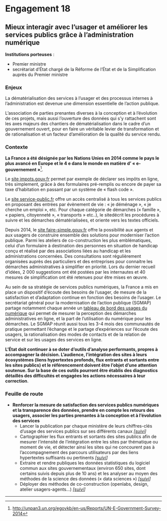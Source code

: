 # Engagement 18

## Mieux interagir avec l’usager et améliorer les services publics grâce à l’administration numérique

**Institutions porteuses** :
- Premier ministre
- secrétariat d’État chargé de la Réforme de l’État et de la Simplification auprès du Premier ministre

### Enjeux

La dématérialisation des services à l’usager et des processus internes à l’administration est devenue une dimension essentielle de l’action publique.

L’association de parties prenantes diverses à la conception et à l’évolution de ces projets, mais aussi l’ouverture des données qui s’y rattachent sont les axes majeurs des chantiers de dématérialisation dans le cadre d’un gouvernement ouvert, pour en faire un véritable levier de transformation et de rationalisation et un facteur d’amélioration de la qualité du service rendu.

### Contexte

**La France a été désignée par les Nations Unies en 2014 comme le pays le plus avancé en Europe et le 4 e dans le monde en matière d’ « e-gouvernement »**[^1].

Le [site impots.gouv.fr](http://www.impots.gouv.fr/) permet par exemple de déclarer ses impôts en ligne, très simplement, grâce à des formulaires pré-remplis ou encore de payer sa taxe d’habitation en passant par un système de « flash code ».

Le [site service-public.fr](http://www.service-public.fr/) offre un accès centralisé à tous les services publics en proposant des entrées par évènement de vie : « je déménage », « je cherche un emploi », etc. Pour chaque catégorie de démarches (« famille », « papiers, citoyenneté », « transports » etc..), le sitedécrit les procédures à suivre et les démarches dématérialisées, et oriente vers les textes officiels.

Depuis 2014, le [site faire-simple.gouv.fr](http://www.faire-simple.gouv.fr) offre la possibilité aux agents et aux usagers de construire ensemble des solutions pour moderniser l’action publique. Parmi les ateliers de co-construction les plus emblématiques, celui d’un formulaire à destination des personnes en situation de handicap conçu et réalisé par des associations liées au handicap et les administrations concernées. Des consultations sont régulièrement organisées auprès des particuliers et des entreprises pour connaitre les démarches administratives à simplifier en priorité. Lors du dernier recueil d’idées, 2 000 suggestions ont été postées par les internautes et 40 mesures de simplification ont été retenues pour être mises en œuvre.

Au sein de sa stratégie de services publics numériques, la France a mis en place un dispositif d’écoute des besoins de l’usager, de mesure de la satisfaction et d’adaptation continue en fonction des besoins de l’usager. Le secrétariat général pour la modernisation de l’action publique (SGMAP) partage notamment chaque année un [tableau de bord des usages du numérique](http://www.modernisation.gouv.fr/ladministration-change-avec-le-numerique/par-des-services-numeriques-aux-usagers/tableau-de-bord-des-services-publics-numeriques ) qui permet de mesurer la perception des démarches administratives en ligne, et la part de l’utilisation du numérique pour les démarches. Le SGMAP réunit aussi tous les 3-4 mois des communautés de pratique permettant l’échange et le partage d’expériences sur l’écoute des usagers, la rationalisation des modes de contacts et de la relation de service et sur les usages des services en ligne.

**L’État doit continuer à se doter d’outils d’analyse performants, propres à accompagner la décision. L’audience, l’intégration des sites à leurs écosystèmes (liens hypertextes profonds, flux entrants et sortants entre les sites publics) et le référencement doivent être l’objet d’une attention soutenue. Sur la base de ces outils pourront être établis des diagnostics détaillés des difficultés et engagées les actions nécessaires à leur correction**.

### Feuille de route

- **Renforcer la mesure de satisfaction des services publics numériques et la transparence des données, prendre en compte les retours des usagers, associer les parties prenantes à la conception et à l’évolution des services**
    - Lancer la publication par chaque ministère de leurs chiffres-clés d’usage des services publics sur ses différents canaux
      _[[suivi](https://git.framasoft.org/etalab/suivi/issues/170)]_
    - Cartographier les flux entrants et sortants des sites publics afin de mesurer l’intensité de l’intégration entre les sites par thématique ou moment de vie, et détecter ainsi les sites qui ne concourent pas à l’accompagnement des parcours utilisateurs par des liens hypertextes suffisants ou pertinents
      _[[suivi](https://git.framasoft.org/etalab/suivi/issues/171)]_
    - Extraire et rendre publiques les données statistiques du logiciel commun aux sites gouvernementaux (environ 650 sites, dont certains suivis depuis plus de 10 ans) et les analyser au moyen des méthodes de la science des données (« data sciences »)
      _[[suivi](https://git.framasoft.org/etalab/suivi/issues/172)]_
    - Déployer des méthodes de co-construction (openlabs, design, atelier usagers-agents...)
      _[[suivi](https://git.framasoft.org/etalab/suivi/issues/173)]_

----

[^1]: http://unpan3.un.org/egovkb/en-us/Reports/UN-E-Government-Survey-2014